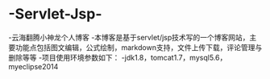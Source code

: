 # -Servlet-Jsp-
-云海翻腾小神龙个人博客
-本博客是基于servlet/jsp技术写的一个博客网站，主要功能点包括图文编辑，公式绘制，markdown支持，文件上传下载，评论管理与删除等等
-项目使用环境参数如下：
-jdk1.8，tomcat1.7，mysql5.6，myeclipse2014
